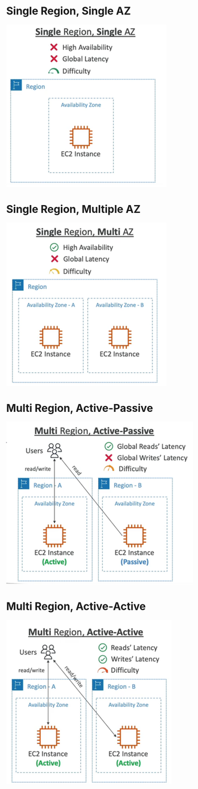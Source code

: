 # Single Region, Single AZ

![01.png](./images/01.png)

# Single Region, Multiple AZ

![02.png](./images/02.png)

# Multi Region, Active-Passive

![03.png](./images/03.png)

# Multi Region, Active-Active

![04.png](./images/04.png)